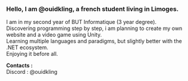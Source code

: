 ### Hello, I am @ouidkling, a french student living in Limoges.  
I am in my second year of BUT Informatique (3 year degree).  
Discovering programming step by step, i am planning to create my own website and a video game using Unity.  
Learning multiple languages and paradigms, but slightly better with the .NET ecosystem.  
Enjoying it before all.  
  
**Contacts :**  
Discord : @ouidkling  
